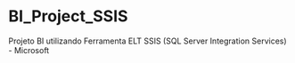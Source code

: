 # BI_Project_SSIS
Projeto BI utilizando Ferramenta ELT SSIS (SQL Server Integration Services) - Microsoft
